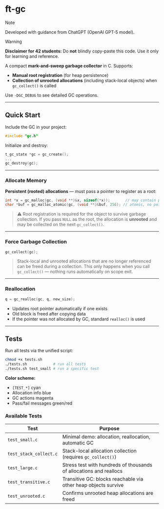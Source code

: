 # ft-gc

> [!NOTE]
> Developed with guidance from ChatGPT (OpenAI GPT-5 model).

> [!WARNING]
> **Disclaimer for 42 students:** Do **not** blindly copy-paste this code. Use it only for learning and reference.

A compact **mark-and-sweep garbage collector** in C. Supports:

* **Manual root registration** (for heap persistence)
* **Collection of unrooted allocations** (including stack-local objects) when `gc_collect()` is called

Use `-DGC_DEBUG` to see detailed GC operations.

---

## Quick Start

Include the GC in your project:

```c
#include "gc.h"
```

Initialize and destroy:

```c
t_gc_state *gc = gc_create();
...
gc_destroy(gc);
```

---

### Allocate Memory

**Persistent (rooted) allocations** — must pass a pointer to register as a root:

```c
int *x = gc_malloc(gc, (void **)&x, sizeof(*x));       // may contain pointers
char *buf = gc_malloc_atomic(gc, (void **)&buf, 256); // atomic, no pointer scanning
```

> ⚠ Root registration is required for the object to survive garbage collection. If you pass `NULL` as the root, the allocation is **unrooted** and may be collected on the next `gc_collect()`.

---

### Force Garbage Collection

```c
gc_collect(gc);
```

> Stack-local and unrooted allocations that are no longer referenced can be freed during a collection. This only happens when you call `gc_collect()` — nothing runs automatically on scope exit.

---

### Reallocation

```c
q = gc_realloc(gc, q, new_size);
```

* Updates root pointer automatically if one exists
* Old block is freed after copying data
* If the pointer was not allocated by GC, standard `realloc()` is used

---

## Tests

Run all tests via the unified script:

```sh
chmod +x tests.sh
./tests.sh            # run all tests
./tests.sh test_small # run a specific test
```

**Color scheme:**

* `[TEST_*]` cyan
* Allocation info blue
* GC actions magenta
* Pass/fail messages green/red

### Available Tests

| Test                   | Purpose                                                            |
| ---------------------- | ------------------------------------------------------------------ |
| `test_small.c`         | Minimal demo: allocation, reallocation, automatic GC               |
| `test_stack_collect.c` | Stack-local allocation collection (requires `gc_collect()`)        |
| `test_large.c`         | Stress test with hundreds of thousands of allocations and reallocs |
| `test_transitive.c`    | Transitive GC: blocks reachable via other heap objects survive     |
| `test_unrooted.c`      | Confirms unrooted heap allocations are freed                       |
